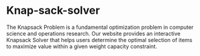 # Knap-sack-solver
The Knapsack Problem is a fundamental optimization problem in computer science and operations research. Our website provides an interactive Knapsack Solver that helps users determine the optimal selection of items to maximize value within a given weight capacity constraint.
